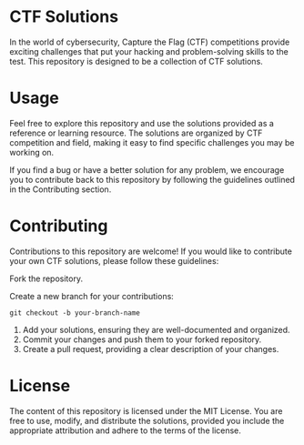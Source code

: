 # CTF Solutions

In the world of cybersecurity, Capture the Flag (CTF) competitions provide exciting challenges that put your hacking and problem-solving skills to the test. This repository is designed to be a collection of CTF solutions.

# Usage
Feel free to explore this repository and use the solutions provided as a reference or learning resource. The solutions are organized by CTF competition and field, making it easy to find specific challenges you may be working on.

If you find a bug or have a better solution for any problem, we encourage you to contribute back to this repository by following the guidelines outlined in the Contributing section.

# Contributing
Contributions to this repository are welcome! If you would like to contribute your own CTF solutions, please follow these guidelines:

Fork the repository.

Create a new branch for your contributions:

`git checkout -b your-branch-name`
<br>
1. Add your solutions, ensuring they are well-documented and organized.
2. Commit your changes and push them to your forked repository.
3. Create a pull request, providing a clear description of your changes.


# License
The content of this repository is licensed under the MIT License. You are free to use, modify, and distribute the solutions, provided you include the appropriate attribution and adhere to the terms of the license.


